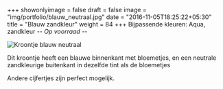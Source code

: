 +++
showonlyimage = false
draft = false
image = "img/portfolio/blauw_neutraal.jpg"
date = "2016-11-05T18:25:22+05:30"
title = "Blauw zandkleur"
weight = 84
+++
Bijpassende kleuren: Aqua, zandkleur
*-- Op voorraad --*
<!--more-->
![Kroontje blauw neutraal][1]

Dit kroontje heeft een blauwe binnenkant met bloemetjes, en een neutrale zandkleurige buitenkant in dezelfde tint als de bloemetjes

Andere cijfertjes zijn perfect mogelijk.

[1]: /img/portfolio/blauw_neutraal.jpg
